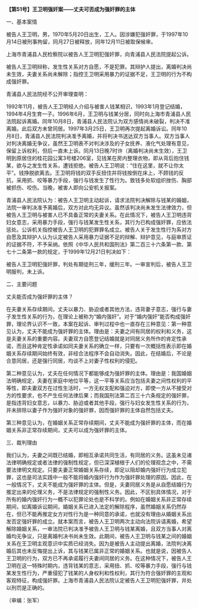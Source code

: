 **【第51号】王卫明强奸案——丈夫可否成为强奸罪的主体**

一、基本案情

被告人王卫明，男，1970年5月20日出生，工人。因涉嫌犯强奸罪，于1997年10月14日被刑事拘留，同月27日被释放，同年12月11日被取保候审。

上海市青浦县人民检察院以被告人王卫明犯强奸罪，向青浦县人民法院提起公诉。

被告人王卫明辩称，发生性关系对方自愿，不是犯罪。其辩护人提出，离婚判决尚未生效，夫妻关系尚未解除；指控王卫明采用暴力的证据不足，王卫明的行为不构成强奸罪。

青浦县人民法院经不公开审理查明：

1992年11月，被告人王卫明经人介绍与被害人钱某相识，1993年1月登记结婚，1994年4月生育一子。1996年6月，王卫明与钱某分居，同时向上海市青浦县人民法院起诉离婚。同年10月8日，青浦县人民法院认为双方感情尚未破裂，判决不准离婚。此后双方未曾同居。1997年3月25日，王卫明再次提起离婚诉讼。同年10月8日，青浦县人民法院判决准予离婚，并将判决书送达双方当事人。双方当事人对判决离婚无争议，虽然王卫明表不对判决涉及的子女抚养、液化气处理有意见，保留上诉权利，但后一直未上诉。同月13日晚7时许（离婚判决尚未生效），王卫明到原居住的桂花园公寓3号楼206室，见钱某在房内整理衣物，即从背后抱住钱某，欲与之发生性关系，遭钱拒绝。被告人王卫明说：“住在这里，就不让你太平”。钱挣脱欲离去。王卫明将钱的双手反扭住并将钱按倒在床上，不顾钱的反抗，采用抓、咬等暴力手段，强行与钱发生了性行为。致钱多处软组织挫伤、胸部被抓伤、咬伤。当晚，被害人即向公安机关报案。

青浦县人民法院认为：被告人王卫明主动起诉，请求法院判决解除与钱某的婚姻，法院一审判决准予离婚后，双方对此均无异议。虽然该判决尚未发生法律效力，但被告人王卫明与被害人已不具备正常的夫妻关系。在此情况下，被告人王卫明违背妇女意志，采用暴力手段，强行与钱某发生性关系，其行为已构成强奸罪，应依法惩处。公诉机关指控被告人王卫明的犯罪罪名成立。被告人关于发生性行为系对方自愿及其辩护人认为认定被告人采用暴力证据不足的辩解、辩护意见，与庭审质证的证据不符，不予采纳。依照《中华人民共和国刑法》第二百三十六条第一款、第七十二条第一款的规定，于1999年12月21日判决如下：

被告人王卫明犯强奸罪，判处有期徒刑三年，缓刑三年。一审宣判后，被告人王卫明服判，未上诉。

二、主要问题

丈夫能否成为强奸罪的主体？

在夫妻关系存续期间，丈夫以暴力、胁迫或者其他方法，违背妻子意志，强行与妻子发生性关系的行为，在理论上被称为“婚内强奸”。对于“婚内强奸”能否构成强奸罪，理论界认识不一致，本案在起诉、审判过程中也一直存在三种意见：第一种意见认为，丈夫不能成为强奸罪的主体。理由是：夫妻之间有同居的权利和义务，这是夫妻关系的重要内容。夫妻双方自愿登记结婚就是对同居义务所作的肯定性承诺，而且这种肯定性承诺如同夫妻关系的确立一样，只要有一次概括性表示即在婚姻关系存续期间始终有效，非经合法程序不会自动消失。因此，在结婚后，不论是合意同居，还是强行同居，均谈不上对妻子性权利的侵犯。

第二种意见认为，丈夫在任何情况下都能够成为强奸罪的主体。理由是：我国婚姻法明确规定，夫妻在家庭中地位平等，这一平等关系应当包括夫妻之间性权利的平等性，即夫妻双方在过性生活时，一方无权支配和强迫对方，即使一方从不接受对方的性要求，也不产生任何法律后果；而我国刑法第二百三十六条规定的强奸罪，是指违背妇女意志，以暴力、胁迫或者其他手段，强行与妇女发生性关系的行为，并未排除以妻子作为强奸对象的强奸罪，因而强奸罪的主体自然包括丈夫。

第三种意见认为，在婚姻关系正常存续期间，丈夫不能成为强奸罪的主体，而在婚姻关系非正常存续期间，丈夫可以成为强奸罪的主体。

三、裁判理由

我们认为，夫妻之间既已结婚，即相互承诺共同生活，有同居的义务。这虽未见诸法律明确规定或者法律的强制性规定，但已深深植根于人们的伦理观念之中，不需要法律明文规定。只要夫妻正常婚姻关系存续，即足以阻却婚内强奸行为成立犯罪，这也是司法实践中一般不能将婚内强奸行为作为强奸罪处理的原因。因此，在一般情况下，丈夫不能成为强奸罪的主体。但是，夫妻同居义务是从自愿结婚行为推定出来的伦理义务，不是法律规定的强制性义务。因此，不区别具体情况，对于所有的婚内强奸行为一概不以犯罪论处也是不科学的。例如在婚姻关系非正常存续期间，如离婚诉讼期间，婚姻关系已进入法定的解除程序，虽然婚姻关系仍然存在，但已不能再推定女方对性行为是一种同意的承诺，也就没有理由从婚姻关系出发否定强奸罪的成立。就本案而言，被告人王卫明两次主动向法院诉请离婚，希望解除婚姻关系，一审法院已判决准予被告人王卫明与钱某离婚，且双方当事人对离婚均无争议，只是离婚判决书尚未生效。此期间，被告人王卫明与钱某之间的婚姻关系在王卫明主观意识中实质已经消失。因为是被告人主动提出离婚，法院判决离婚后其也未反悔提出上诉，其与钱某已属非正常的婚姻关系。也就是说，因被告人王卫明的行为，双方已不再承诺履行夫妻间同居的义务。在这种情况下，被告人王卫明在这一特殊时期内，违背钱某的意志，采用扭、抓、咬等暴力手段，强行与钱某发生性行为，严重侵犯了钱某的人身权利和性权利，其行为符合强奸罪的主观和客观特征，构成强奸罪。上海市青浦县人民法院认定被告人王卫明犯强奸罪，并处以刑罚是正确的。

（审编：张军）